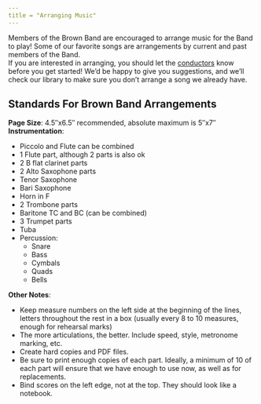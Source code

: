 ```yaml
---
title = "Arranging Music"
---
```


Members of the Brown Band are encouraged to arrange music for the Band to play! Some of our favorite songs are arrangements by current and past members of the Band.\
If you are interested in arranging, you should let the [conductors](/leadership/#conductors) know before you get started! We’d be happy to give you suggestions, and we’ll check our library to make sure you don’t arrange a song we already have.

## Standards For Brown Band Arrangements

**Page Size**: 4.5″x6.5″ recommended, absolute maximum is 5″x7″\
**Instrumentation**:

- Piccolo and Flute can be combined
- 1 Flute part, although 2 parts is also ok
- 2 B flat clarinet parts
- 2 Alto Saxophone parts
- Tenor Saxophone
- Bari Saxophone
- Horn in F
- 2 Trombone parts
- Baritone TC and BC (can be combined)
- 3 Trumpet parts
- Tuba
- Percussion:
  - Snare
  - Bass
  - Cymbals
  - Quads
  - Bells

**Other Notes**:

- Keep measure numbers on the left side at the beginning of the lines, letters throughout the rest in a box (usually every 8 to 10 measures, enough for rehearsal marks)
- The more articulations, the better. Include speed, style, metronome marking, etc.
- Create hard copies and PDF files.
- Be sure to print enough copies of each part. Ideally, a minimum of 10 of each part will ensure that we have enough to use now, as well as for replacements.
- Bind scores on the left edge, not at the top. They should look like a notebook.
